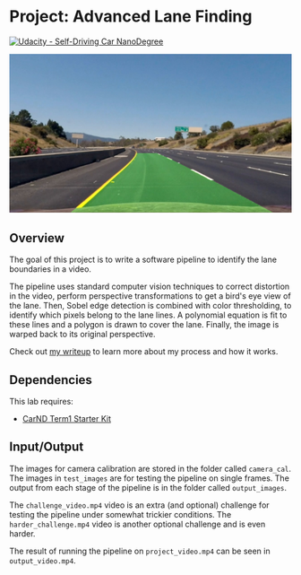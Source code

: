# Project: Advanced Lane Finding
[![Udacity - Self-Driving Car NanoDegree](https://s3.amazonaws.com/udacity-sdc/github/shield-carnd.svg)](http://www.udacity.com/drive)

![lane](output_images/lane.jpg)

Overview
---
The goal of this project is to write a software pipeline to identify the lane boundaries in a video. 

The pipeline uses standard computer vision techniques to correct distortion in the video, perform perspective transformations to get a bird's eye view of the lane. Then, Sobel edge detection is combined with color thresholding, to identify which pixels belong to the lane lines. A polynomial equation is fit to these lines and a polygon is drawn to cover the lane. Finally, the image is warped back to its original perspective. 

Check out [my writeup](writeup.md) to learn more about my process and how it works.

Dependencies
---
This lab requires:

* [CarND Term1 Starter Kit](https://github.com/udacity/CarND-Term1-Starter-Kit)

Input/Output
---
The images for camera calibration are stored in the folder called `camera_cal`.  The images in `test_images` are for testing the pipeline on single frames. The output from each stage of the pipeline is in the folder called `output_images`.

The `challenge_video.mp4` video is an extra (and optional) challenge for testing the pipeline under somewhat trickier conditions. The `harder_challenge.mp4` video is another optional challenge and is even harder.

The result of running the pipeline on `project_video.mp4` can be seen in `output_video.mp4`.
